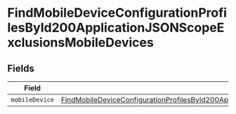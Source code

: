 # FindMobileDeviceConfigurationProfilesById200ApplicationJSONScopeExclusionsMobileDevices


## Fields

| Field                                                                                                                                                                                                                                 | Type                                                                                                                                                                                                                                  | Required                                                                                                                                                                                                                              | Description                                                                                                                                                                                                                           |
| ------------------------------------------------------------------------------------------------------------------------------------------------------------------------------------------------------------------------------------- | ------------------------------------------------------------------------------------------------------------------------------------------------------------------------------------------------------------------------------------- | ------------------------------------------------------------------------------------------------------------------------------------------------------------------------------------------------------------------------------------- | ------------------------------------------------------------------------------------------------------------------------------------------------------------------------------------------------------------------------------------- |
| `mobileDevice`                                                                                                                                                                                                                        | [FindMobileDeviceConfigurationProfilesById200ApplicationJSONScopeExclusionsMobileDevicesMobileDevice](../../models/operations/findmobiledeviceconfigurationprofilesbyid200applicationjsonscopeexclusionsmobiledevicesmobiledevice.md) | :heavy_minus_sign:                                                                                                                                                                                                                    | N/A                                                                                                                                                                                                                                   |